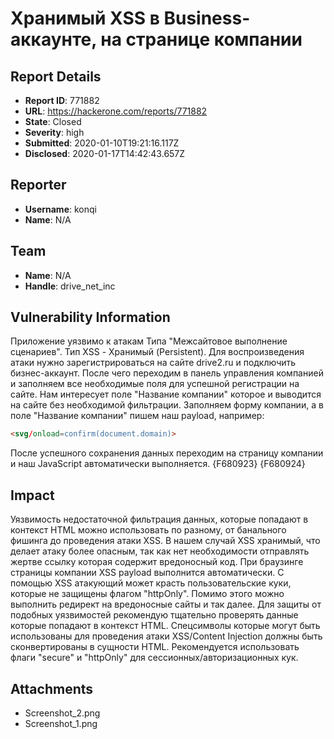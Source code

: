# Хранимый XSS в Business-аккаунте, на странице компании

## Report Details
- **Report ID**: 771882
- **URL**: https://hackerone.com/reports/771882
- **State**: Closed
- **Severity**: high
- **Submitted**: 2020-01-10T19:21:16.117Z
- **Disclosed**: 2020-01-17T14:42:43.657Z

## Reporter
- **Username**: konqi
- **Name**: N/A

## Team
- **Name**: N/A
- **Handle**: drive_net_inc

## Vulnerability Information
Приложение уязвимо к атакам Типа "Межсайтовое выполнение сценариев". Тип XSS - Хранимый (Persistent). Для воспроизведения атаки нужно зарегистрироваться на сайте drive2.ru и подключить бизнес-аккаунт. После чего переходим в панель управления компанией и заполняем все необходимые поля для успешной регистрации на сайте. Нам интересует поле "Название компании" которое и выводится на сайте без необходимой фильтрации. Заполняем форму компании, а в поле "Название компании" пишем наш payload, например:
```html
<svg/onload=confirm(document.domain)>
```
После успешного сохранения данных переходим на страницу компании и наш JavaScript автоматически выполняется.
{F680923}
{F680924}

## Impact

Уязвимость недостаточной фильтрация данных, которые попадают в контекст HTML можно использовать по разному, от банального фишинга  до проведения атаки XSS. В нашем случай XSS хранимый, что делает атаку более опасным, так как нет необходимости отправлять жертве ссылку которая содержит вредоносный код. При браузинге страницы компании XSS payload выполнится автоматически. С помощью XSS атакующий может красть пользовательские куки, которые не защищены флагом "httpOnly". Помимо этого можно выполнить редирект на вредоносные сайты и так далее. Для защиты от подобных уязвимостей рекомендую тщательно проверять данные которые попадают в контекст HTML. Спецсимволы которые могут быть использованы для проведения атаки XSS/Content Injection должны быть сконвертированы в сущности HTML. Рекомендуется использовать флаги "secure" и "httpOnly" для сессионных/авторизационных кук.

## Attachments
- Screenshot_2.png
- Screenshot_1.png
